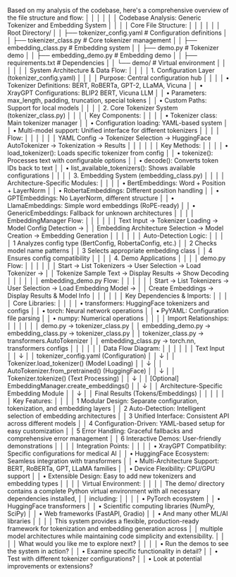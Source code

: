Based on my analysis of the codebase, here's a comprehensive overview of the file structure and flow:                │
│                                                                                                                      │
│                                                                                                                      │
│                              Codebase Analysis: Generic Tokenizer and Embedding System                               │
│                                                                                                                      │
│                                                 Core File Structure:                                                 │
│                                                                                                                      │
│                                                                                                                      │
│  Root Directory/                                                                                                     │
│  ├── tokenizer_config.yaml    # Configuration definitions                                                            │
│  ├── tokenizer_class.py       # Core tokenizer management                                                            │
│  ├── embedding_class.py       # Embedding system                                                                     │
│  ├── demo.py                  # Tokenizer demo                                                                       │
│  ├── embedding_demo.py        # Embedding demo                                                                       │
│  ├── requirements.txt         # Dependencies                                                                         │
│  └── demo/                    # Virtual environment                                                                  │
│                                                                                                                      │
│                                                                                                                      │
│                                           System Architecture & Data Flow:                                           │
│                                                                                                                      │
│                                    1. Configuration Layer (tokenizer_config.yaml)                                    │
│                                                                                                                      │
│ Purpose: Central configuration hub                                                                                   │
│                                                                                                                      │
│  • Tokenizer Definitions: BERT, RoBERTa, GPT-2, LLaMA, Vicuna                                                        │
│  • XrayGPT Configurations: BLIP2 BERT, Vicuna LLM                                                                    │
│  • Parameters: max_length, padding, truncation, special tokens                                                       │
│  • Custom Paths: Support for local models                                                                            │
│                                                                                                                      │
│                                    2. Core Tokenizer System (tokenizer_class.py)                                     │
│                                                                                                                      │
│ Key Components:                                                                                                      │
│                                                                                                                      │
│  • Tokenizer class: Main tokenizer manager                                                                           │
│  • Configuration loading: YAML-based system                                                                          │
│  • Multi-model support: Unified interface for different tokenizers                                                   │
│                                                                                                                      │
│ Flow:                                                                                                                │
│                                                                                                                      │
│                                                                                                                      │
│  YAML Config → Tokenizer Selection → HuggingFace AutoTokenizer → Tokenization → Results                              │
│                                                                                                                      │
│                                                                                                                      │
│ Key Methods:                                                                                                         │
│                                                                                                                      │
│  • load_tokenizer(): Loads specific tokenizer from config                                                            │
│  • tokenize(): Processes text with configurable options                                                              │
│  • decode(): Converts token IDs back to text                                                                         │
│  • list_available_tokenizers(): Shows available configurations                                                       │
│                                                                                                                      │
│                                       3. Embedding System (embedding_class.py)                                       │
│                                                                                                                      │
│ Architecture-Specific Modules:                                                                                       │
│                                                                                                                      │
│  • BertEmbeddings: Word + Position + LayerNorm                                                                       │
│  • RobertaEmbeddings: Different position handling                                                                    │
│  • GPTEmbeddings: No LayerNorm, different structure                                                                  │
│  • LlamaEmbeddings: Simple word embeddings (RoPE-ready)                                                              │
│  • GenericEmbeddings: Fallback for unknown architectures                                                             │
│                                                                                                                      │
│ EmbeddingManager Flow:                                                                                               │
│                                                                                                                      │
│                                                                                                                      │
│  Text Input → Tokenizer Loading → Model Config Detection →                                                           │
│  Embedding Architecture Selection → Model Creation → Embedding Generation                                            │
│                                                                                                                      │
│                                                                                                                      │
│ Auto-Detection Logic:                                                                                                │
│                                                                                                                      │
│  1 Analyzes config type (BertConfig, RobertaConfig, etc.)                                                            │
│  2 Checks model name patterns                                                                                        │
│  3 Selects appropriate embedding class                                                                               │
│  4 Ensures config compatibility                                                                                      │
│                                                                                                                      │
│                                                 4. Demo Applications                                                 │
│                                                                                                                      │
│ demo.py Flow:                                                                                                        │
│                                                                                                                      │
│                                                                                                                      │
│  Start → List Tokenizers → User Selection → Load Tokenizer →                                                         │
│  Tokenize Sample Text → Display Results → Show Decoding                                                              │
│                                                                                                                      │
│                                                                                                                      │
│ embedding_demo.py Flow:                                                                                              │
│                                                                                                                      │
│                                                                                                                      │
│  Start → List Tokenizers → User Selection → Load Embedding Model →                                                   │
│  Create Embeddings → Display Results & Model Info                                                                    │
│                                                                                                                      │
│                                                                                                                      │
│                                             Key Dependencies & Imports:                                              │
│                                                                                                                      │
│ Core Libraries:                                                                                                      │
│                                                                                                                      │
│  • transformers: HuggingFace tokenizers and configs                                                                  │
│  • torch: Neural network operations                                                                                  │
│  • PyYAML: Configuration file parsing                                                                                │
│  • numpy: Numerical operations                                                                                       │
│                                                                                                                      │
│ Import Relationships:                                                                                                │
│                                                                                                                      │
│                                                                                                                      │
│  demo.py → tokenizer_class.py                                                                                        │
│  embedding_demo.py → embedding_class.py → tokenizer_class.py                                                         │
│  tokenizer_class.py → transformers.AutoTokenizer                                                                     │
│  embedding_class.py → torch.nn, transformers configs                                                                 │
│                                                                                                                      │
│                                                                                                                      │
│                                                  Data Flow Diagram:                                                  │
│                                                                                                                      │
│                                                                                                                      │
│  Text Input                                                                                                          │
│      ↓                                                                                                               │
│  tokenizer_config.yaml (Configuration)                                                                               │
│      ↓                                                                                                               │
│  Tokenizer.load_tokenizer() (Model Loading)                                                                          │
│      ↓                                                                                                               │
│  AutoTokenizer.from_pretrained() (HuggingFace)                                                                       │
│      ↓                                                                                                               │
│  Tokenizer.tokenize() (Text Processing)                                                                              │
│      ↓                                                                                                               │
│  [Optional] EmbeddingManager.create_embeddings()                                                                     │
│      ↓                                                                                                               │
│  Architecture-Specific Embedding Module                                                                              │
│      ↓                                                                                                               │
│  Final Results (Tokens/Embeddings)                                                                                   │
│                                                                                                                      │
│                                                                                                                      │
│                                                    Key Features:                                                     │
│                                                                                                                      │
│  1 Modular Design: Separate configuration, tokenization, and embedding layers                                        │
│  2 Auto-Detection: Intelligent selection of embedding architectures                                                  │
│  3 Unified Interface: Consistent API across different models                                                         │
│  4 Configuration-Driven: YAML-based setup for easy customization                                                     │
│  5 Error Handling: Graceful fallbacks and comprehensive error management                                             │
│  6 Interactive Demos: User-friendly demonstrations                                                                   │
│                                                                                                                      │
│                                                 Integration Points:                                                  │
│                                                                                                                      │
│  • XrayGPT Compatibility: Specific configurations for medical AI                                                     │
│  • HuggingFace Ecosystem: Seamless integration with transformers                                                     │
│  • Multi-Architecture Support: BERT, RoBERTa, GPT, LLaMA families                                                    │
│  • Device Flexibility: CPU/GPU support                                                                               │
│  • Extensible Design: Easy to add new tokenizers and embedding types                                                 │
│                                                                                                                      │
│                                                 Virtual Environment:                                                 │
│                                                                                                                      │
│ The demo/ directory contains a complete Python virtual environment with all necessary dependencies installed,        │
│ including:                                                                                                           │
│                                                                                                                      │
│  • PyTorch ecosystem                                                                                                 │
│  • HuggingFace transformers                                                                                          │
│  • Scientific computing libraries (NumPy, SciPy)                                                                     │
│  • Web frameworks (FastAPI, Gradio)                                                                                  │
│  • And many other ML/AI libraries                                                                                    │
│                                                                                                                      │
│ This system provides a flexible, production-ready framework for tokenization and embedding generation across         │
│ multiple model architectures while maintaining code simplicity and extensibility.                                    │
│                                                                                                                      │
│ What would you like me to explore next?                                                                              │
│                                                                                                                      │
│  • Run the demos to see the system in action?                                                                        │
│  • Examine specific functionality in detail?                                                                         │
│  • Test with different tokenizer configurations?                                                                     │
│  • Look at potential improvements or extensions? 
